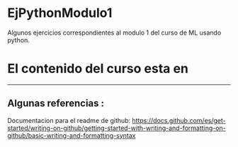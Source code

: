 # EjPythonModulo1
Algunos ejercicios correspondientes al modulo 1 del curso de ML usando python.

# El contenido del curso esta en
---

Algunas referencias :
---

Documentacion para el readme de github:
https://docs.github.com/es/get-started/writing-on-github/getting-started-with-writing-and-formatting-on-github/basic-writing-and-formatting-syntax

















